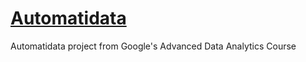 # [Automatidata](Automatidata.pdf)
Automatidata project from Google's Advanced Data Analytics Course
